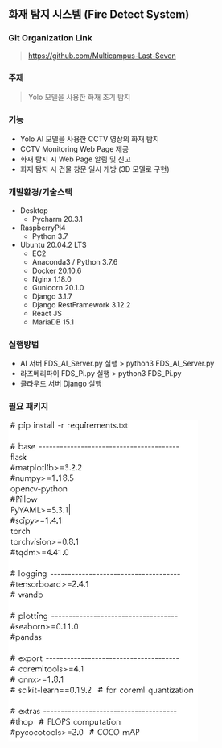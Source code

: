 ## 화재 탐지 시스템 (Fire Detect System)

### Git Organization Link

> https://github.com/Multicampus-Last-Seven



### 주제

>  Yolo 모델을 사용한 화재 조기 탐지



### 기능

- Yolo AI 모델을 사용한 CCTV 영상의 화재 탐지
- CCTV Monitoring Web Page 제공
- 화재 탐지 시 Web Page 알림 및 신고
- 화재 탐지 시 건물 창문 일시 개방 (3D 모델로 구현)



### 개발환경/기술스택

- Desktop
  - Pycharm 20.3.1
- RaspberryPi4
  - Python 3.7
- Ubuntu 20.04.2 LTS
  - EC2
  - Anaconda3 / Python 3.7.6
  - Docker 20.10.6
  - Nginx 1.18.0
  - Gunicorn 20.1.0
  - Django 3.1.7
  - Django RestFramework 3.12.2
  - React JS
  - MariaDB 15.1



### 실행방법

- AI 서버
  FDS_AI_Server.py 실행 > python3 FDS_AI_Server.py
- 라즈베리파이
  FDS_Pi.py 실행 > python3 FDS_Pi.py
- 클라우드 서버
  Django 실행



### 필요 패키지

<img src="md-images/image-20210608094047628.png" align="left"/>



